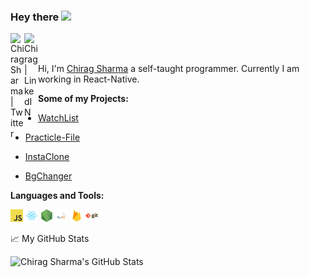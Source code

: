 ### Hey there <img src="https://media.giphy.com/media/hvRJCLFzcasrR4ia7z/giphy.gif" width="25px">
<a href="https://twitter.com/Chirag_Sharma37">
  <img align="left" alt="Chirag Sharma | Twitter" width="22px" src="https://raw.githubusercontent.com/peterthehan/peterthehan/master/assets/twitter.svg" />
</a>
<a href="https://www.linkedin.com/in/chirag-sharma-926402a8/">
  <img align="left" alt="Chirag | LinkedIN" width="22px" src="https://raw.githubusercontent.com/peterthehan/peterthehan/master/assets/linkedin.svg" /> 
</a>
<br><br/>

Hi, I'm [Chirag Sharma](https://github.com/scyther) a self-taught programmer. Currently I am working  in React-Native.


  
**Some of my Projects:**

- [WatchList](https://github.com/scyther/WatchList)
- [Practicle-File](https://github.com/scyther/PracticleFile)

- [InstaClone](https://github.com/scyther/instaClone)

   
- [BgChanger](https://github.com/scyther/BGChanger)  


**Languages and Tools:**  

<code><img height="20" src="https://raw.githubusercontent.com/github/explore/80688e429a7d4ef2fca1e82350fe8e3517d3494d/topics/javascript/javascript.png"></code>
<code><img height="20" src="https://raw.githubusercontent.com/github/explore/80688e429a7d4ef2fca1e82350fe8e3517d3494d/topics/react/react.png"></code>
<code><img height="20" src="https://raw.githubusercontent.com/github/explore/80688e429a7d4ef2fca1e82350fe8e3517d3494d/topics/nodejs/nodejs.png"></code>
<code><img height="20" src="https://raw.githubusercontent.com/github/explore/80688e429a7d4ef2fca1e82350fe8e3517d3494d/topics/mysql/mysql.png"></code>
<code><img height="20" src="https://raw.githubusercontent.com/github/explore/80688e429a7d4ef2fca1e82350fe8e3517d3494d/topics/firebase/firebase.png"></code>
<code><img height="20" src="https://raw.githubusercontent.com/github/explore/80688e429a7d4ef2fca1e82350fe8e3517d3494d/topics/git/git.png"></code>





📈 My GitHub Stats

<p align="left"> <img src="https://github-readme-stats.vercel.app/api?username=scyther&show_icons=true&theme=dark" alt="Chirag Sharma's GitHub Stats" />
